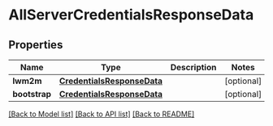 # AllServerCredentialsResponseData

## Properties
Name | Type | Description | Notes
------------ | ------------- | ------------- | -------------
**lwm2m** | [**CredentialsResponseData**](CredentialsResponseData.md) |  | [optional] 
**bootstrap** | [**CredentialsResponseData**](CredentialsResponseData.md) |  | [optional] 

[[Back to Model list]](../README.md#documentation-for-models) [[Back to API list]](../README.md#documentation-for-api-endpoints) [[Back to README]](../README.md)


